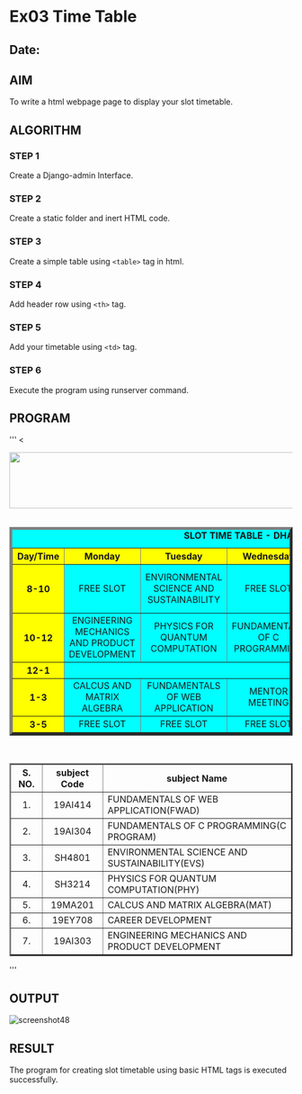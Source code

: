 # Ex03 Time Table
## Date:

## AIM
To write a html webpage page to display your slot timetable.

## ALGORITHM
### STEP 1
Create a Django-admin Interface.

### STEP 2
Create a static folder and inert HTML code.

### STEP 3
Create a simple table using ```<table>``` tag in html.

### STEP 4
Add header row using ```<th>``` tag.

### STEP 5
Add your timetable using ```<td>``` tag.

### STEP 6
Execute the program using runserver command.

## PROGRAM
'''
<<html>
<head>
<title>slot Timetable</title>    
</head>    
<body>
<center>
<img src="/static/image.png"height="100"width="540">
</center>
<br>
<table align="center"width="540" cellspacing="2" cellpadding="4"border="5" bgcolor="cyan">
<caption><b>SLOT TIME TABLE - DHARSHINI.R (24006560)</b></caption>
<tr align="center">
<th bgcolor="yellow">Day/Time</th>    
<th bgcolor="yellow">Monday</th>
<th bgcolor="yellow">Tuesday</th>
<th bgcolor="yellow">Wednesday</th>
<th bgcolor="yellow">Thursday</th>
<th bgcolor="yellow">Friday</th>
<th bgcolor="yellow">Saturday</th>
</tr>
<tr align="center">
<th bgcolor="yellow">8-10</th>    
<td>FREE SLOT</td>
<td>ENVIRONMENTAL SCIENCE AND SUSTAINABILITY</td>
<td>FREE SLOT</td>
<td>CALCUS AND MATRIX ALGEBRA</td>
<td>FREE SLOT</td>
<td>ENGINEERING MECHANICS AND PRODUCT DEVELOPMENT</td>

</tr>
<tr align="center">
<th bgcolor="yellow">10-12</th>    
<td>ENGINEERING MECHANICS AND PRODUCT DEVELOPMENT</td>
<td>PHYSICS FOR QUANTUM COMPUTATION</td>
<td>FUNDAMENTALS OF C PROGRAMMING</td>
<td>FREE SLOT</td>
<td>FUNDAMENTALS OF C PROGRAMMING</td>
<td>FUNDAMENTALS OF WEB APPLICATION</td>
</tr>
<tr>
<th bgcolor="yellow">12-1</th>
<td colspan="6" align="center">L U N C H</td>
</tr>
<tr align="center">
<th bgcolor="yellow">1-3</th> 
<td>CALCUS AND MATRIX ALGEBRA</td>
<td>FUNDAMENTALS OF WEB APPLICATION</td>
<td>MENTOR MEETING</td>
<td>FUNDAMENTALS OF WEB APPLICATION</td>
<td>CAREER DEVELOPMENT</td>
<td>PHYSICS FOR QUANTUM COMPUTATION</td>   
</tr>
<tr align="center">
<th bgcolor="yellow">3-5</th> 
<td>FREE SLOT</td> 
<td>FREE SLOT</td>
<td>FREE SLOT</td>
<td>FREE SLOT</td>
<td>FREE SLOT</td>
<td>FREE SLOT</td>  
</tr>
</table>
<br>
<table align="center" cellspacing="2" cellpadding="4" border="2">
<tr align="center">
<th>S. NO.</th>  
<th>subject Code</th>
<th>subject Name</th>  
</tr>   
<tr>
<td align="center">1.</td>
<td align="center">19AI414</td>
<td>FUNDAMENTALS OF WEB APPLICATION(FWAD)</td>
</tr>
<tr>
<td align="center">2.</td>
<td align="center">19AI304</td>    
<td>FUNDAMENTALS OF C PROGRAMMING(C PROGRAM)</td>
</tr>
<tr>
<td align="center">3.</td>
<td align="center">SH4801</td>    
<td>ENVIRONMENTAL SCIENCE AND SUSTAINABILITY(EVS)</td>
</tr>
<tr>
<td align="center">4.</td>
<td align="center">SH3214</td>
<td>PHYSICS FOR QUANTUM COMPUTATION(PHY)</td>    
</tr>
<tr>
<td align="center">5.</td>
<td align="center">19MA201</td>
<td>CALCUS AND MATRIX ALGEBRA(MAT)</td>    
</tr>
<tr>
<td align="center">6.</td>
<td align="center">19EY708</td>
<td>CAREER DEVELOPMENT</td>    
</tr>
<tr>
    <td align="center">7.</td>
    <td align="center">19AI303</td>
    <td>ENGINEERING MECHANICS AND PRODUCT DEVELOPMENT</td>    
    </tr>
</table>
</body>
</html>
'''

## OUTPUT
![screenshot48](https://github.com/user-attachments/assets/4fea15e0-7b33-46b3-a5f7-5606d4e0306d)


## RESULT
The program for creating slot timetable using basic HTML tags is executed successfully.
